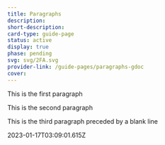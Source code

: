 ```yaml
---
title: Paragraphs
description: 
short-description: 
card-type: guide-page
status: active
display: true
phase: pending
svg: svg/2FA.svg
provider-link: /guide-pages/paragraphs-gdoc
cover: 
---
```

<div class="content-section">
<div class="section-container" markdown="1">

This is the first paragraph


This is the second paragraph


This is the third paragraph preceded by a blank line
</div>
</div> 2023-01-17T03:09:01.615Z